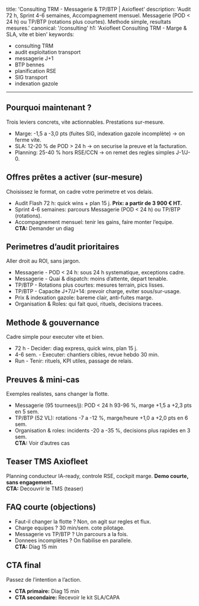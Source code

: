 ﻿---
---
title: 'Consulting TRM - Messagerie & TP/BTP | Axiofleet'
description: 'Audit 72 h, Sprint 4-6 semaines, Accompagnement mensuel. Messagerie (POD < 24 h) ou TP/BTP (rotations plus courtes). Methode simple, resultats mesures.'
canonical: '/consulting'
h1: 'Axiofleet Consulting TRM - Marge & SLA, vite et bien'
keywords:
  - consulting TRM
  - audit exploitation transport
  - messagerie J+1
  - BTP bennes
  - planification RSE
  - SIG transport
  - indexation gazole
---

## Pourquoi maintenant ?
Trois leviers concrets, vite actionnables. Prestations sur-mesure.
- Marge: -1,5 a -3,0 pts (fuites SIG, indexation gazole incomplète) -> on ferme vite.
- SLA: 12-20 % de POD > 24 h -> on securise la preuve et la facturation.
- Planning: 25-40 % hors RSE/CCN -> on remet des regles simples J-1/J-0.

## Offres prêtes a activer (sur-mesure)
Choisissez le format, on cadre votre perimetre et vos delais.  
- Audit Flash 72 h: quick wins + plan 15 j. **Prix: a partir de 3 900 € HT.**  
- Sprint 4-6 semaines: parcours Messagerie (POD < 24 h) ou TP/BTP (rotations).  
- Accompagnement mensuel: tenir les gains, faire monter l’equipe.  
**CTA:** Demander un diag

## Perimetres d’audit prioritaires
Aller droit au ROI, sans jargon.
- Messagerie - POD < 24 h: sous 24 h systematique, exceptions cadre.
- Messagerie - Quai & dispatch: moins d’attente, depart tenable.
- TP/BTP - Rotations plus courtes: mesures terrain, pics lisses.
- TP/BTP - Capacite J+7/J+14: prevoir charge, eviter sous/sur-usage.
- Prix & indexation gazole: bareme clair, anti-fuites marge.
- Organisation & Roles: qui fait quoi, rituels, decisions tracees.

## Methode & gouvernance
Cadre simple pour executer vite et bien.
- 72 h - Decider: diag express, quick wins, plan 15 j.
- 4-6 sem. - Executer: chantiers cibles, revue hebdo 30 min.
- Run - Tenir: rituels, KPI utiles, passage de relais.

## Preuves & mini-cas
Exemples realistes, sans changer la flotte.
- Messagerie (95 tournees/j): POD < 24 h 93-96 %, marge +1,5 a +2,3 pts en 5 sem.
- TP/BTP (52 VL): rotations -7 a -12 %, marge/heure +1,0 a +2,0 pts en 6 sem.
- Organisation & roles: incidents -20 a -35 %, decisions plus rapides en 3 sem.  
**CTA:** Voir d’autres cas

## Teaser TMS Axiofleet
Planning conducteur IA-ready, controle RSE, cockpit marge. **Demo courte, sans engagement.**  
**CTA:** Decouvrir le TMS (teaser)

## FAQ courte (objections)
- Faut-il changer la flotte ? Non, on agit sur regles et flux.  
- Charge equipes ? 30 min/sem. cote pilotage.  
- Messagerie vs TP/BTP ? Un parcours a la fois.  
- Donnees incomplètes ? On fiabilise en parallele.  
**CTA:** Diag 15 min

## CTA final
Passez de l’intention a l’action.  
- **CTA primaire:** Diag 15 min  
- **CTA secondaire:** Recevoir le kit SLA/CAPA
